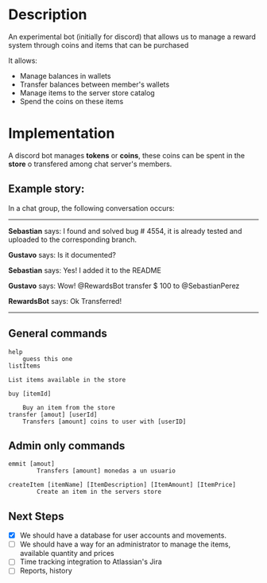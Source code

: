 # Description 

An experimental bot (initially for discord) that allows us to manage a reward system through coins and items that can be purchased

It allows:
- Manage balances in wallets
- Transfer balances between member's wallets
- Manage items to the server store catalog
- Spend the coins on these items
# Implementation


A discord bot manages **tokens** or **coins**, these coins can be spent in the **store** o transfered among chat server's members.


## Example story: 


In a chat group, the following conversation occurs:

---

**Sebastian** says: I found and solved bug # 4554, it is already tested and uploaded to the corresponding branch.

**Gustavo** says: Is it documented?

**Sebastian** says: Yes! I added it to the README

**Gustavo** says: Wow! @RewardsBot transfer $ 100 to @SebastianPerez

**RewardsBot** says: Ok Transferred!

---
## General commands
```
help
	guess this one
listItems
	
List items available in the store

buy [itemId]
	
	Buy an item from the store
transfer [amout] [userId]
	Transfers [amount] coins to user with [userID]
```


## Admin only commands
```
emmit [amout]
		Transfers [amount] monedas a un usuario

createItem [itemName] [ItemDescription] [ItemAmount] [ItemPrice]
		Create an item in the servers store

```



## Next Steps
	
- [x] We should have a database for user accounts and movements.
- [ ] We should have a way for an administrator to manage the items, available quantity and prices
- [ ] Time tracking integration to Atlassian's Jira
- [ ] Reports, history
